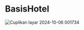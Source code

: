 # BasisHotel

![Cuplikan layar 2024-10-06 001734](https://github.com/user-attachments/assets/df9d273c-a063-443c-8ddd-bd42c6c644f1)

